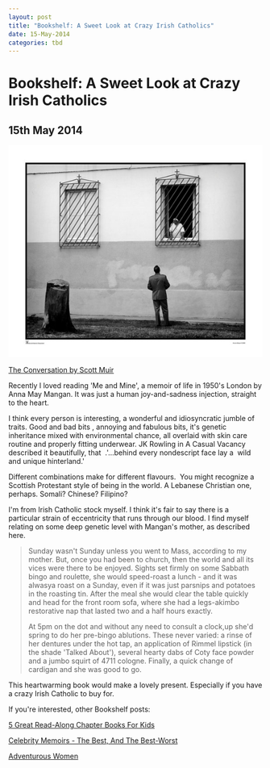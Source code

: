 ```yaml
---
layout: post
title: "Bookshelf: A Sweet Look at Crazy Irish Catholics"
date: 15-May-2014
categories: tbd
---
```


# Bookshelf: A Sweet Look at Crazy Irish Catholics

## 15th May 2014

<img class="photo-horiz" src="/images/2014/05/152.jpg" />

<a href="http://www.etsy.com/people/scottmarx?ref=ls_profile">The Conversation by Scott Muir</a>

Recently I loved reading 'Me and Mine',   a memoir of life in 1950's London by Anna May Mangan. It was just a human joy-and-sadness injection, straight to the heart.

I think every person is interesting, a wonderful and idiosyncratic jumble of traits. Good and bad bits , annoying and fabulous bits, it's genetic inheritance mixed with environmental chance, all overlaid with skin care routine and properly fitting underwear. JK Rowling in A Casual Vacancy described it beautifully, that  .'...behind every nondescript face lay a  wild and unique hinterland.'

Different combinations make for different flavours.  You might recognize a Scottish Protestant style of being in the world. A Lebanese Christian one, perhaps. Somali? Chinese? Filipino?

I'm from Irish Catholic stock myself. I think it's fair to say there is a particular strain of eccentricity that runs through our blood. I find myself relating on some deep genetic level with Mangan's mother, as described here.

<blockquote>Sunday wasn't Sunday unless you went to Mass, according to my mother. But, once you had been to church, then the world and all its vices were there to be enjoyed. Sights set firmly on some Sabbath bingo and roulette, she would speed-roast a lunch - and it was alwasya roast on a Sunday, even if it was just parsnips and potatoes in the roasting tin. After the meal she would clear the table quickly and head for the front room sofa, where she had a legs-akimbo restorative nap that lasted two and a half hours exactly.

At 5pm on the dot and without any need to consult a clock,up she'd spring to do her pre-bingo ablutions. These never varied: a rinse of her dentures under the hot tap, an application of Rimmel lipstick (in the shade 'Talked About'), several hearty dabs of Coty face powder and a jumbo squirt of 4711 cologne. Finally, a quick change of cardigan and she was good to go.</blockquote>

This heartwarming book would make a lovely present. Especially if you have a crazy Irish Catholic to buy for.

If you're interested, other Bookshelf posts:

<a href="http://mogantosh.com/bookshelf-5-great-read-aloud-chapter-books-for-kids-under-seven/">5 Great Read-Along Chapter Books For Kids</a>

<a href="http://mogantosh.com/celebrity-memoirs-the-best-and-the-best-worst/">Celebrity Memoirs - The Best, And The Best-Worst</a>

<a href="http://mogantosh.com/bookshelf-adventurous-women/">Adventurous Women</a>
